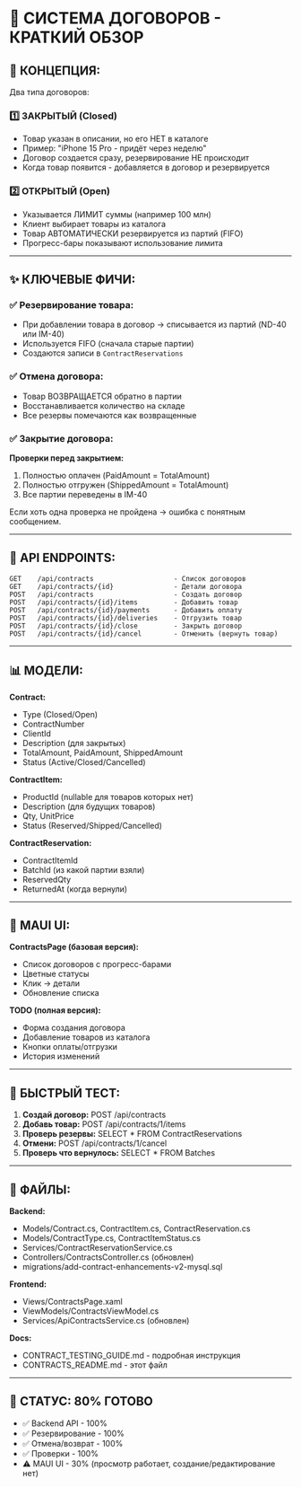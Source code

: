 # 📝 СИСТЕМА ДОГОВОРОВ - КРАТКИЙ ОБЗОР

## 🎯 КОНЦЕПЦИЯ:

Два типа договоров:

### 1️⃣ **ЗАКРЫТЫЙ (Closed)**
- Товар указан в описании, но его НЕТ в каталоге
- Пример: "iPhone 15 Pro - придёт через неделю"
- Договор создается сразу, резервирование НЕ происходит
- Когда товар появится - добавляется в договор и резервируется

### 2️⃣ **ОТКРЫТЫЙ (Open)**
- Указывается ЛИМИТ суммы (например 100 млн)
- Клиент выбирает товары из каталога
- Товар АВТОМАТИЧЕСКИ резервируется из партий (FIFO)
- Прогресс-бары показывают использование лимита

---

## ✨ КЛЮЧЕВЫЕ ФИЧИ:

### ✅ Резервирование товара:
- При добавлении товара в договор → списывается из партий (ND-40 или IM-40)
- Используется FIFO (сначала старые партии)
- Создаются записи в `ContractReservations`

### ✅ Отмена договора:
- Товар ВОЗВРАЩАЕТСЯ обратно в партии
- Восстанавливается количество на складе
- Все резервы помечаются как возвращенные

### ✅ Закрытие договора:
**Проверки перед закрытием:**
1. Полностью оплачен (PaidAmount = TotalAmount)
2. Полностью отгружен (ShippedAmount = TotalAmount)
3. Все партии переведены в IM-40

Если хоть одна проверка не пройдена → ошибка с понятным сообщением.

---

## 🔌 API ENDPOINTS:

```
GET    /api/contracts                    - Список договоров
GET    /api/contracts/{id}               - Детали договора
POST   /api/contracts                    - Создать договор
POST   /api/contracts/{id}/items         - Добавить товар
POST   /api/contracts/{id}/payments      - Добавить оплату
POST   /api/contracts/{id}/deliveries    - Отгрузить товар
POST   /api/contracts/{id}/close         - Закрыть договор
POST   /api/contracts/{id}/cancel        - Отменить (вернуть товар)
```

---

## 📊 МОДЕЛИ:

**Contract:**
- Type (Closed/Open)
- ContractNumber
- ClientId
- Description (для закрытых)
- TotalAmount, PaidAmount, ShippedAmount
- Status (Active/Closed/Cancelled)

**ContractItem:**
- ProductId (nullable для товаров которых нет)
- Description (для будущих товаров)
- Qty, UnitPrice
- Status (Reserved/Shipped/Cancelled)

**ContractReservation:**
- ContractItemId
- BatchId (из какой партии взяли)
- ReservedQty
- ReturnedAt (когда вернули)

---

## 🎨 MAUI UI:

**ContractsPage (базовая версия):**
- Список договоров с прогресс-барами
- Цветные статусы
- Клик → детали
- Обновление списка

**TODO (полная версия):**
- Форма создания договора
- Добавление товаров из каталога
- Кнопки оплаты/отгрузки
- История изменений

---

## 🧪 БЫСТРЫЙ ТЕСТ:

1. **Создай договор:** POST /api/contracts
2. **Добавь товар:** POST /api/contracts/1/items
3. **Проверь резервы:** SELECT * FROM ContractReservations
4. **Отмени:** POST /api/contracts/1/cancel
5. **Проверь что вернулось:** SELECT * FROM Batches

---

## 📁 ФАЙЛЫ:

**Backend:**
- Models/Contract.cs, ContractItem.cs, ContractReservation.cs
- Models/ContractType.cs, ContractItemStatus.cs
- Services/ContractReservationService.cs
- Controllers/ContractsController.cs (обновлен)
- migrations/add-contract-enhancements-v2-mysql.sql

**Frontend:**
- Views/ContractsPage.xaml
- ViewModels/ContractsViewModel.cs
- Services/ApiContractsService.cs (обновлен)

**Docs:**
- CONTRACT_TESTING_GUIDE.md - подробная инструкция
- CONTRACTS_README.md - этот файл

---

## 🚀 СТАТУС: 80% ГОТОВО

- ✅ Backend API - 100%
- ✅ Резервирование - 100%
- ✅ Отмена/возврат - 100%
- ✅ Проверки - 100%
- ⚠️ MAUI UI - 30% (просмотр работает, создание/редактирование нет)
